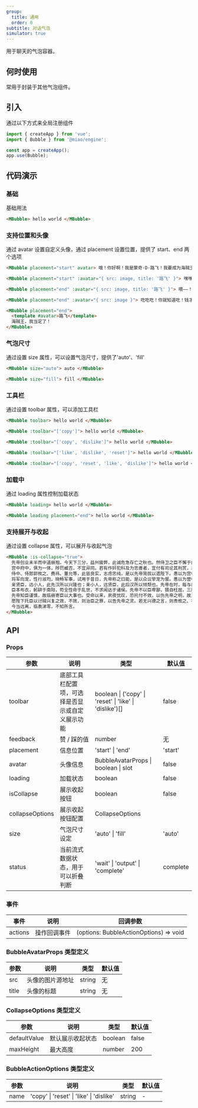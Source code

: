 ```yaml
---
group:
  title: 通用
  order: 0
subtitle: 对话气泡
simulator: true
---
```


用于聊天的气泡容器。

## 何时使用

常用于封装于其他气泡组件。

## 引入

通过以下方式来全局注册组件

```ts
import { createApp } from 'vue';
import { Bubble } from '@miao/engine';

const app = createApp();
app.use(Bubble);
```

## 代码演示

### 基础

基础用法

```html
<MBubble> hello world </MBubble>
```

### 支持位置和头像

通过 avatar 设置自定义头像，通过 placement 设置位置，提供了 start、end 两个选项

```html
<MBubble placement="start" avatar> 哦！你好啊！我是蒙奇·D·路飞！我要成为海贼王的男人！ </MBubble>

<MBubble placement="start" :avatar="{ src: image, title: '路飞' }"> 嘿嘿！你是谁啊？要不要一起吃肉？ </MBubble>

<MBubble placement="end" :avatar="{ src: image, title: '路飞' }"> 喂——！！ </MBubble>

<MBubble placement="end" :avatar="{ src: image }"> 吃吃吃！你就知道吃！钱才是最重要的好吗？ </MBubble>

<MBubble placement="end">
  <template #avatar>路飞</template>
  海贼王，我当定了！
</MBubble>
```

### 气泡尺寸

通过设置 size 属性，可以设置气泡尺寸，提供了'auto'、'fill'

```html
<MBubble size="auto"> auto </MBubble>

<MBubble size="fill"> fill </MBubble>
```

### 工具栏

通过设置 toolbar 属性，可以添加工具栏

```html
<MBubble toolbar> hello world </MBubble>

<MBubble :toolbar="['copy']"> hello world </MBubble>

<MBubble :toolbar="['copy', 'dislike']"> hello world </MBubble>

<MBubble :toolbar="['like', 'dislike', 'reset']"> hello world </MBubble>

<MBubble :toolbar="['copy', 'reset', 'like', 'dislike']"> hello world </MBubble>
```

### 加载中

通过 loading 属性控制加载状态

```html
<MBubble loading> hello world </MBubble>

<MBubble loading placement="end"> hello world </MBubble>
```

### 支持展开与收起

通过设置 collapse 属性，可以展开与收起气泡

```html
<MBubble :is-collapse="true">
  先帝创业未半而中道崩殂，今天下三分，益州疲弊，此诚危急存亡之秋也。然侍卫之臣不懈于内，忠志之士忘身于外者，盖追先帝之殊遇，欲报之于陛下也。诚宜开张圣听，以光先帝遗德，恢弘志士之气，不宜妄自菲薄，引喻失义，以塞忠谏之路也。
  宫中府中，俱为一体，陟罚臧否，不宜异同。若有作奸犯科及为忠善者，宜付有司论其刑赏，以昭陛下平明之理，不宜偏私，使内外异法也。
  侍中、侍郎郭攸之、费祎、董允等，此皆良实，志虑忠纯，是以先帝简拔以遗陛下。愚以为宫中之事，事无大小，悉以咨之，然后施行，必能裨补阙漏，有所广益。
  将军向宠，性行淑均，晓畅军事，试用于昔日，先帝称之曰能，是以众议举宠为督。愚以为营中之事，悉以咨之，必能使行阵和睦，优劣得所。
  亲贤臣，远小人，此先汉所以兴隆也；亲小人，远贤臣，此后汉所以倾颓也。先帝在时，每与臣论此事，未尝不叹息痛恨于桓、灵也。侍中、尚书、长史、参军，此悉贞良死节之臣，愿陛下亲之信之，则汉室之隆，可计日而待也。
  臣本布衣，躬耕于南阳，苟全性命于乱世，不求闻达于诸侯。先帝不以臣卑鄙，猥自枉屈，三顾臣于草庐之中，咨臣以当世之事，由是感激，遂许先帝以驱驰。后值倾覆，受任于败军之际，奉命于危难之间，尔来二十有一年矣。
  先帝知臣谨慎，故临崩寄臣以大事也。受命以来，夙夜忧叹，恐托付不效，以伤先帝之明，故五月渡泸，深入不毛。今南方已定，兵甲已足，当奖率三军，北定中原，庶竭驽钝，攘除奸凶，兴复汉室，还于旧都。此臣所以报先帝而忠陛下之职分也。至于斟酌损益，进尽忠言，则攸之、祎、允之任也。
  愿陛下托臣以讨贼兴复之效，不效，则治臣之罪，以告先帝之灵。若无兴德之言，则责攸之、祎、允等之慢，以彰其咎；陛下亦宜自谋，以咨诹善道，察纳雅言，深追先帝遗诏，臣不胜受恩感激。
  今当远离，临表涕零，不知所言。
</MBubble>
```

## API

### Props

| 参数            | 说明                                             | 类型                                                    | 默认值   |
| --------------- | ------------------------------------------------ | ------------------------------------------------------- | -------- |
| toolbar         | 底部工具栏配置项，可选择是否显示或自定义展示功能 | boolean \| ('copy' \| 'reset' \| 'like' \| 'dislike')[] | false    |
| feedback        | 赞 / 踩的值                                      | number                                                  | 无       |
| placement       | 信息位置                                         | 'start' \| 'end'                                        | 'start'  |
| avatar          | 头像信息                                         | BubbleAvatarProps \| boolean \| slot                    | false    |
| loading         | 加载状态                                         | boolean                                                 | false    |
| isCollapse      | 展示收起按钮                                     | boolean                                                 | false    |
| collapseOptions | 展示收起按钮配置                                 | CollapseOptions                                         |          |
| size            | 气泡尺寸设定                                     | 'auto' \| 'fill'                                        | 'auto'   |
| status          | 当前流式数据状态，用于可以折叠判断               | 'wait' \| 'output' \| 'complete'                        | complete |

### 事件

| 事件    | 说明         | 回调参数                               |
| ------- | ------------ | -------------------------------------- |
| actions | 操作回调事件 | (options: BubbleActionOptions) => void |

### BubbleAvatarProps 类型定义

| 参数  | 说明             | 类型   | 默认值 |
| ----- | ---------------- | ------ | ------ |
| src   | 头像的图片源地址 | string | 无     |
| title | 头像的标题       | string | 无     |

### CollapseOptions 类型定义

| 参数         | 说明             | 类型    | 默认值 |
| ------------ | ---------------- | ------- | ------ |
| defaultValue | 默认展示收起状态 | boolean | false  |
| maxHeight    | 最大高度         | number  | 200    |

### BubbleActionOptions 类型定义

| 参数 | 说明                                     | 类型   | 默认值 |
| ---- | ---------------------------------------- | ------ | ------ |
| name | 'copy' \| 'reset' \| 'like' \| 'dislike' | string | -      |
